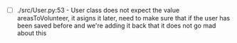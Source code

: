 - [ ] ./src/User.py:53 - User class does not expect the value areasToVolunteer, it asigns it later, need to make sure that if the user has been saved before and we're adding it back that it does not go mad about this
